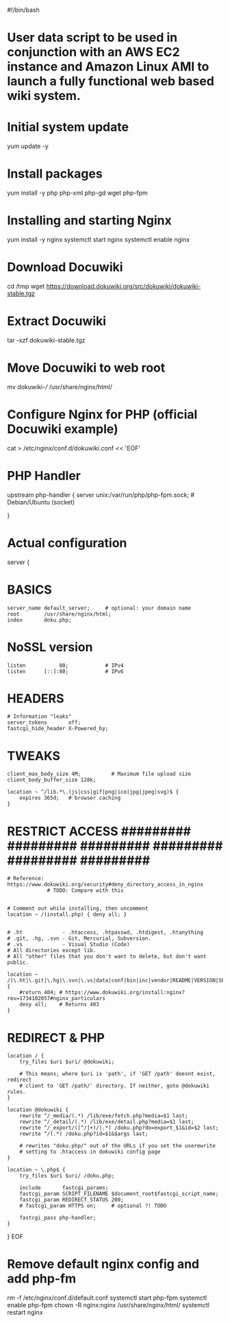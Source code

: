 #!/bin/bash

# User data script to be used in conjunction with an AWS EC2 instance and Amazon Linux AMI to launch a fully functional web based wiki system. 

# Initial system update
yum update -y

# Install packages
yum install -y php php-xml php-gd wget php-fpm

# Installing and starting Nginx  
yum install -y nginx
systemctl start nginx
systemctl enable nginx

# Download Docuwiki
cd /tmp
wget https://download.dokuwiki.org/src/dokuwiki/dokuwiki-stable.tgz

# Extract Docuwiki
tar -xzf dokuwiki-stable.tgz

# Move Docuwiki to web root
mv dokuwiki-*/* /usr/share/nginx/html/

# Configure Nginx for PHP (official Docuwiki example)
cat > /etc/nginx/conf.d/dokuwiki.conf << 'EOF'
 
# PHP Handler
upstream php-handler {
    server unix:/var/run/php/php-fpm.sock;    # Debian/Ubuntu (socket)
 
}
 
# Actual configuration
server {
 
# BASICS 
    server_name default_server;     # optional: your domain name
    root        /usr/share/nginx/html;
    index       doku.php;
 
# NoSSL version 
    listen           80;            # IPv4
    listen      [::]:80;            # IPv6
 
# HEADERS 
    # Information "leaks"
    server_tokens       off;
    fastcgi_hide_header X-Powered_by;
 
# TWEAKS 
 
    client_max_body_size 4M;          # Maximum file upload size
    client_body_buffer_size 128k;
 
    location ~ ^/lib.*\.(js|css|gif|png|ico|jpg|jpeg|svg)$ {
        expires 365d;   # browser caching
    }
 
 
# RESTRICT ACCESS ######### ######### ######### ######### ######### ######### ##
    # Reference: https://www.dokuwiki.org/security#deny_directory_access_in_nginx
                 # TODO: Compare with this
 
 
    # Comment out while installing, then uncomment
    location ~ /(install.php) { deny all; }
 
 
    # .ht             - .htaccess, .htpasswd, .htdigest, .htanything
    # .git, .hg, .svn - Git, Mercurial, Subversion.
    # .vs             - Visual Studio (Code)
    # All directories except lib.
    # All "other" files that you don't want to delete, but don't want public.
 
    location ~ /(\.ht|\.git|\.hg|\.svn|\.vs|data|conf|bin|inc|vendor|README|VERSION|SECURITY.md|COPYING|composer.json|composer.lock) {
        #return 404; # https://www.dokuwiki.org/install:nginx?rev=1734102057#nginx_particulars
        deny all;    # Returns 403
    }
 
 
# REDIRECT & PHP    
 
    location / {
        try_files $uri $uri/ @dokuwiki;
 
        # This means; where $uri is 'path', if 'GET /path' doesnt exist, redirect
        # client to 'GET /path/' directory. If neither, goto @dokuwiki rules.
    }
 
    location @dokuwiki {
        rewrite ^/_media/(.*) /lib/exe/fetch.php?media=$1 last;
        rewrite ^/_detail/(.*) /lib/exe/detail.php?media=$1 last;
        rewrite ^/_export/([^/]+)/(.*) /doku.php?do=export_$1&id=$2 last;
        rewrite ^/(.*) /doku.php?id=$1&$args last;
 
        # rewrites "doku.php/" out of the URLs if you set the userewrite
        # setting to .htaccess in dokuwiki config page
    }
 
    location ~ \.php$ {
        try_files $uri $uri/ /doku.php;
 
        include       fastcgi_params;
        fastcgi_param SCRIPT_FILENAME $document_root$fastcgi_script_name;
        fastcgi_param REDIRECT_STATUS 200;
        # fastcgi_param HTTPS on;     # optional ?! TODO
 
        fastcgi_pass php-handler;
    }
}
EOF

# Remove default nginx config and add php-fm
rm -f /etc/nginx/conf.d/default.conf
systemctl start php-fpm
systemctl enable php-fpm
chown -R nginx:nginx /usr/share/nginx/html/
systemctl restart nginx

